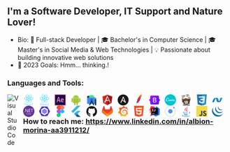 ## I'm a Software Developer, IT Support and Nature Lover!

- Bio: 🚀 Full-stack Developer | 🎓 Bachelor's in Computer Science | 🎓 Master's in Social Media & Web Technologies | 💡 Passionate about building innovative web solutions
- 🥅 2023 Goals: Hmm... thinking.!


### Languages and Tools:
<img align="left" alt="Visual Studio Code" width="26px" src="https://cdn.jsdelivr.net/gh/devicons/devicon/icons/vscode/vscode-original.svg" style="padding-right:10px;" />
<img align="left" alt="React" width="26px" src="https://github.com/devicons/devicon/blob/v2.15.1/icons/react/react-original-wordmark.svg" style="padding-right:10px;" />
<img align="left" alt="Node" width="26px" src="https://github.com/devicons/devicon/blob/v2.15.1/icons/react/react-original-wordmark.svg" style="padding-right:10px;" />
<img align="left" alt="AfterEffects" width="26px" src="https://github.com/devicons/devicon/blob/v2.15.1/icons/aftereffects/aftereffects-original.svg" style="padding-right:10px;" />
<img align="left" alt="Android" width="26px" src="https://github.com/devicons/devicon/blob/v2.15.1/icons/android/android-original.svg" style="padding-right:10px;" />
<img align="left" alt="Android Studio" width="26px" src="https://github.com/devicons/devicon/blob/v2.15.1/icons/androidstudio/androidstudio-original.svg" style="padding-right:10px;" />
<img align="left" alt="Angular" width="26px" src="https://github.com/devicons/devicon/blob/v2.15.1/icons/angularjs/angularjs-original.svg" style="padding-right:10px;" />
<img align="left" alt="Ansible" width="26px" src="https://github.com/devicons/devicon/blob/v2.15.1/icons/ansible/ansible-original.svg" style="padding-right:10px;" />
<img align="left" alt="Apache" width="26px" src="https://github.com/devicons/devicon/blob/v2.15.1/icons/apache/apache-original.svg" style="padding-right:10px;" />
<img align="left" alt="Bootstrap" width="26px" src="https://github.com/devicons/devicon/blob/v2.15.1/icons/bootstrap/bootstrap-original.svg" style="padding-right:10px;" />
<img align="left" alt="Canva" width="26px" src="https://github.com/devicons/devicon/blob/v2.15.1/icons/canva/canva-original.svg" style="padding-right:10px;" />
<img align="left" alt="Composer" width="26px" src="https://github.com/devicons/devicon/blob/v2.15.1/icons/composer/composer-original.svg" style="padding-right:10px;" />
<img align="left" alt="CSS3" width="26px" src="https://github.com/devicons/devicon/blob/v2.15.1/icons/css3/css3-original.svg" style="padding-right:10px;" />
<img align="left" alt="dot-net" width="26px" src="https://github.com/devicons/devicon/blob/v2.15.1/icons/dot-net/dot-net-original.svg" style="padding-right:10px;" />
<img align="left" alt="dotnet-core" width="26px" src="https://github.com/devicons/devicon/blob/v2.15.1/icons/dotnetcore/dotnetcore-original.svg" style="padding-right:10px;" />
<img align="left" alt="eslint" width="26px" src="https://github.com/devicons/devicon/blob/v2.15.1/icons/eslint/eslint-original.svg" style="padding-right:10px;" />
<img align="left" alt="figma" width="26px" src="https://github.com/devicons/devicon/blob/v2.15.1/icons/figma/figma-original.svg" style="padding-right:10px;" />
<img align="left" alt="flutter" width="26px" src="https://github.com/devicons/devicon/blob/v2.15.1/icons/flutter/flutter-original.svg" style="padding-right:10px;" />
<img align="left" alt="github" width="26px" src="https://github.com/devicons/devicon/blob/v2.15.1/icons/github/github-original.svg" style="padding-right:10px;" />
<img align="left" alt="gitlab" width="26px" src="https://github.com/devicons/devicon/blob/v2.15.1/icons/gitlab/gitlab-original.svg" style="padding-right:10px;" />
<img align="left" alt="grafana" width="26px" src="https://github.com/devicons/devicon/blob/v2.15.1/icons/grafana/grafana-original.svg" style="padding-right:10px;" />
<img align="left" alt="html5" width="26px" src="https://github.com/devicons/devicon/blob/v2.15.1/icons/html5/html5-original.svg" style="padding-right:10px;" />
<img align="left" alt="intellij" width="26px" src="https://github.com/devicons/devicon/blob/v2.15.1/icons/intellij/intellij-original.svg" style="padding-right:10px;" />
<img align="left" alt="ionic" width="26px" src="https://github.com/devicons/devicon/blob/v2.15.1/icons/ionic/ionic-original.svg" style="padding-right:10px;" />
<img align="left" alt="java" width="26px" src="https://github.com/devicons/devicon/blob/v2.15.1/icons/java/java-original.svg" style="padding-right:10px;" />
<img align="left" alt="javascript" width="26px" src="https://github.com/devicons/devicon/blob/v2.15.1/icons/javascript/javascript-original.svg" style="padding-right:10px;" />
<img align="left" alt="jquery" width="26px" src="https://github.com/devicons/devicon/blob/v2.15.1/icons/jquery/jquery-original.svg" style="padding-right:10px;" />

---

### How to reach me: https://www.linkedin.com/in/albion-morina-aa3911212/
